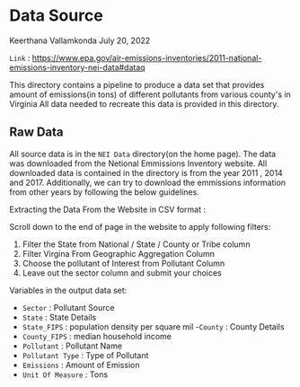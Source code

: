 Data Source
================
Keerthana Vallamkonda
July 20, 2022

`Link` : https://www.epa.gov/air-emissions-inventories/2011-national-emissions-inventory-nei-data#dataq

This directory contains a pipeline to produce a data set that provides amount of emissions(in tons) of different pollutants from various county's in Virginia 
All data needed to recreate this data is provided in this directory.

## Raw Data

All source data is in the `NEI Data` directory(on the home page). The data was downloaded from the Netional Emmissions Inventory website. All downloaded data is contained in the directory is from the year 2011 , 2014 and 2017. Additionally, we can try to download the emmissions information from other years by following the below guidelines. 

Extracting the Data From the Website in CSV format :
  
  Scroll down to the end of page in the website to apply following filters:
   1. Filter the State from National / State / County or Tribe column
   2. Filter Virgina From Geographic Aggregation Column
   3. Choose the pollutant of Interest from Pollutant Column
   4. Leave out the sector column and submit your choices
  

Variables in the output data set:

- `Sector` : Pollutant Source
- `State` : State Details
- `State_FIPS` : population density per square mil
-`County` : County Details
- `County_FIPS` : median household income
- `Pollutant` : Pollutant Name
- `Pollutant Type` : Type of Pollutant
- `Emissions` : Amount of Emission
- `Unit Of Measure` : Tons

